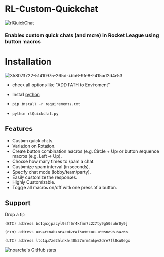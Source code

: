 # RL-Custom-Quickchat

![rlQuickChat](https://github.com/user-attachments/assets/31f984c7-5546-4bc3-933f-5c1ba5f1bdd7)



### Enables custom quick chats (and more) in Rocket League using button macros


# Installation
![358073722-51410975-265d-4bb6-9fe8-9415ad2d4e53](https://github.com/user-attachments/assets/6980d768-6d59-401a-b26f-6049cea80e1e)

- check all options like "ADD PATH to Enviroment"
- Install [python](https://www.python.org/downloads/)

- `pip install -r requirements.txt`
- `python rlQuickchat.py`



## Features

- Custom quick chats.
- Variation on Rotation. 
- Create button combination macros (e.g. Circle + Up) or button sequence macros (e.g. Left → Up).
- Choose how many times to spam a chat.
- Customize spam interval (in seconds).
- Specify chat mode (lobby/team/party).
- Easily customize the responses. 
- Highly Customizable.
- Toggle all macros on/off with one press of a button.


## Support

Drop a tip

    (BTC) address bc1qnpjpacyl9sff6r4kfmn7c227ty9g50suhr0y9j
    
    (ETH) address 0x94FcBab18E4c0b2FAf5050c0c11E056893134266
    
    (LTC) address ltc1qu7ze2hlnkh440k37nrm4nhpv2dre7fl8xu0egx

![noarche's GitHub stats](https://github-readme-stats.vercel.app/api?username=noarche&show_icons=true&theme=transparent)
